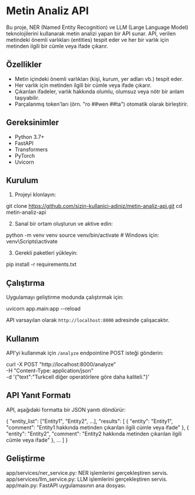 # Metin Analiz API

Bu proje, NER (Named Entity Recognition) ve LLM (Large Language Model) teknolojilerini kullanarak metin analizi yapan bir API sunar. API, verilen metindeki önemli varlıkları (entities) tespit eder ve her bir varlık için metinden ilgili bir cümle veya ifade çıkarır.

## Özellikler

- Metin içindeki önemli varlıkları (kişi, kurum, yer adları vb.) tespit eder.
- Her varlık için metinden ilgili bir cümle veya ifade çıkarır.
- Çıkarılan ifadeler, varlık hakkında olumlu, olumsuz veya nötr bir anlam taşıyabilir.
- Parçalanmış token'ları (örn. "ro ##wen ##ta") otomatik olarak birleştirir.

## Gereksinimler

- Python 3.7+
- FastAPI
- Transformers
- PyTorch
- Uvicorn

## Kurulum

1. Projeyi klonlayın:

git clone https://github.com/sizin-kullanici-adiniz/metin-analiz-api.git
cd metin-analiz-api

2. Sanal bir ortam oluşturun ve aktive edin:

python -m venv venv
source venv/bin/activate  # Windows için: venv\Scripts\activate

3. Gerekli paketleri yükleyin:

pip install -r requirements.txt

## Çalıştırma

Uygulamayı geliştirme modunda çalıştırmak için:

uvicorn app.main:app --reload

API varsayılan olarak `http://localhost:8000` adresinde çalışacaktır.

## Kullanım

API'yi kullanmak için `/analyze` endpointine POST isteği gönderin:

curl -X POST "http://localhost:8000/analyze" \
     -H "Content-Type: application/json" \
     -d '{"text":"Turkcell diğer operatörlere göre daha kaliteli."}'

## API Yanıt Formatı

API, aşağıdaki formatta bir JSON yanıtı döndürür:

{
  "entity_list": ["Entity1", "Entity2", ...],
  "results": [
    {
      "entity": "Entity1",
      "comment": "Entity1 hakkında metinden çıkarılan ilgili cümle veya ifade"
    },
    {
      "entity": "Entity2",
      "comment": "Entity2 hakkında metinden çıkarılan ilgili cümle veya ifade"
    },
    ...
  ]
}

## Geliştirme

app/services/ner_service.py: NER işlemlerini gerçekleştiren servis.
app/services/llm_service.py: LLM işlemlerini gerçekleştiren servis.
app/main.py: FastAPI uygulamasının ana dosyası.